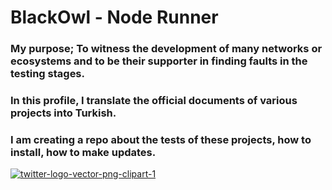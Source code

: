 # BlackOwl - Node Runner

### My purpose; To witness the development of many networks or ecosystems and to be their supporter in finding faults in the testing stages.

### In this profile, I translate the official documents of various projects into Turkish.

### I am creating a repo about the tests of these projects, how to install, how to make updates.

[![twitter-logo-vector-png-clipart-1](https://user-images.githubusercontent.com/107190154/187065502-881292bb-4c51-401e-9328-0e00a7c7a2aa.png)
](https://twitter.com/brsbtc)

